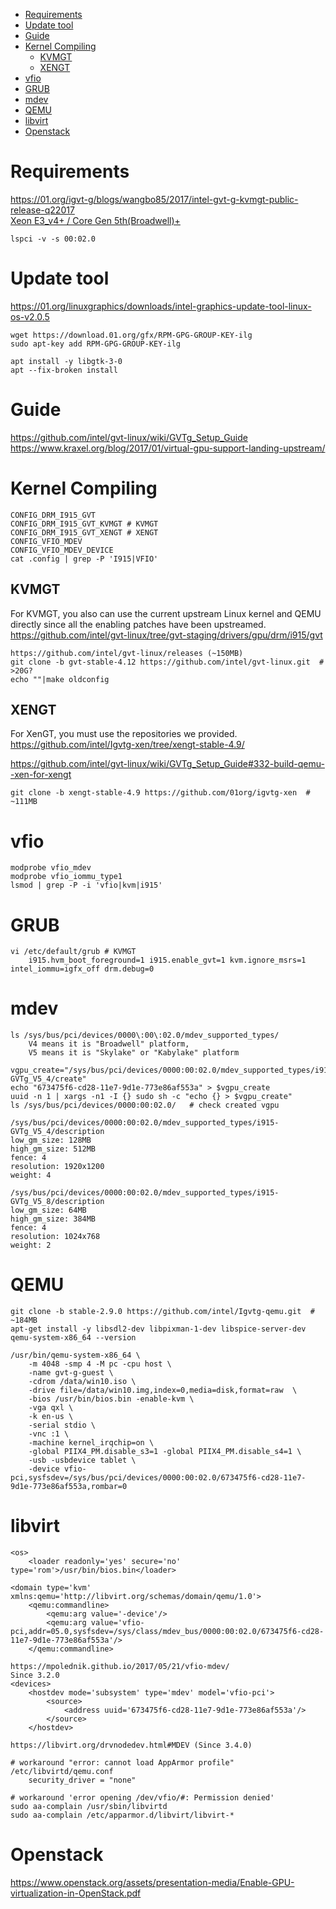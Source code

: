 <!-- TOC -->

- [Requirements](#requirements)
- [Update tool](#update-tool)
- [Guide](#guide)
- [Kernel Compiling](#kernel-compiling)
    - [KVMGT](#kvmgt)
    - [XENGT](#xengt)
- [vfio](#vfio)
- [GRUB](#grub)
- [mdev](#mdev)
- [QEMU](#qemu)
- [libvirt](#libvirt)
- [Openstack](#openstack)

<!-- /TOC -->

# Requirements
https://01.org/igvt-g/blogs/wangbo85/2017/intel-gvt-g-kvmgt-public-release-q22017  
[Xeon E3_v4+ / Core Gen 5th(Broadwell)+](https://en.wikipedia.org/wiki/List_of_Intel_graphics_processing_units#Eighth_generation)

    lspci -v -s 00:02.0

# Update tool
https://01.org/linuxgraphics/downloads/intel-graphics-update-tool-linux-os-v2.0.5

    wget https://download.01.org/gfx/RPM-GPG-GROUP-KEY-ilg
    sudo apt-key add RPM-GPG-GROUP-KEY-ilg

    apt install -y libgtk-3-0
    apt --fix-broken install

# Guide
https://github.com/intel/gvt-linux/wiki/GVTg_Setup_Guide  
https://www.kraxel.org/blog/2017/01/virtual-gpu-support-landing-upstream/

# Kernel Compiling
    CONFIG_DRM_I915_GVT
    CONFIG_DRM_I915_GVT_KVMGT # KVMGT
    CONFIG_DRM_I915_GVT_XENGT # XENGT
    CONFIG_VFIO_MDEV
    CONFIG_VFIO_MDEV_DEVICE
    cat .config | grep -P 'I915|VFIO'

## KVMGT
For KVMGT, you also can use the current upstream Linux kernel and QEMU directly since all the enabling patches have been upstreamed.  
https://github.com/intel/gvt-linux/tree/gvt-staging/drivers/gpu/drm/i915/gvt

    https://github.com/intel/gvt-linux/releases (~150MB)
    git clone -b gvt-stable-4.12 https://github.com/intel/gvt-linux.git  # >20G?
    echo ""|make oldconfig

## XENGT
For XenGT, you must use the repositories we provided.  
https://github.com/intel/Igvtg-xen/tree/xengt-stable-4.9/

https://github.com/intel/gvt-linux/wiki/GVTg_Setup_Guide#332-build-qemu--xen-for-xengt

    git clone -b xengt-stable-4.9 https://github.com/01org/igvtg-xen  # ~111MB

# vfio
    modprobe vfio_mdev
    modprobe vfio_iommu_type1
    lsmod | grep -P -i 'vfio|kvm|i915'

# GRUB
    vi /etc/default/grub # KVMGT
        i915.hvm_boot_foreground=1 i915.enable_gvt=1 kvm.ignore_msrs=1 intel_iommu=igfx_off drm.debug=0

# mdev
    ls /sys/bus/pci/devices/0000\:00\:02.0/mdev_supported_types/
        V4 means it is "Broadwell" platform, 
        V5 means it is "Skylake" or "Kabylake" platform

    vgpu_create="/sys/bus/pci/devices/0000:00:02.0/mdev_supported_types/i915-GVTg_V5_4/create"
    echo "673475f6-cd28-11e7-9d1e-773e86af553a" > $vgpu_create
    uuid -n 1 | xargs -n1 -I {} sudo sh -c "echo {} > $vgpu_create"
    ls /sys/bus/pci/devices/0000:00:02.0/   # check created vgpu

    /sys/bus/pci/devices/0000:00:02.0/mdev_supported_types/i915-GVTg_V5_4/description
    low_gm_size: 128MB
    high_gm_size: 512MB
    fence: 4
    resolution: 1920x1200
    weight: 4

    /sys/bus/pci/devices/0000:00:02.0/mdev_supported_types/i915-GVTg_V5_8/description
    low_gm_size: 64MB
    high_gm_size: 384MB
    fence: 4
    resolution: 1024x768
    weight: 2

# QEMU
    git clone -b stable-2.9.0 https://github.com/intel/Igvtg-qemu.git  # ~184MB
    apt-get install -y libsdl2-dev libpixman-1-dev libspice-server-dev
    qemu-system-x86_64 --version

    /usr/bin/qemu-system-x86_64 \
        -m 4048 -smp 4 -M pc -cpu host \
        -name gvt-g-guest \
        -cdrom /data/win10.iso \
        -drive file=/data/win10.img,index=0,media=disk,format=raw  \
        -bios /usr/bin/bios.bin -enable-kvm \
        -vga qxl \
        -k en-us \
        -serial stdio \
        -vnc :1 \
        -machine kernel_irqchip=on \
        -global PIIX4_PM.disable_s3=1 -global PIIX4_PM.disable_s4=1 \
        -usb -usbdevice tablet \
        -device vfio-pci,sysfsdev=/sys/bus/pci/devices/0000:00:02.0/673475f6-cd28-11e7-9d1e-773e86af553a,rombar=0

# libvirt
    <os>
        <loader readonly='yes' secure='no' type='rom'>/usr/bin/bios.bin</loader>

    <domain type='kvm' xmlns:qemu='http://libvirt.org/schemas/domain/qemu/1.0'>
        <qemu:commandline>
            <qemu:arg value='-device'/>
            <qemu:arg value='vfio-pci,addr=05.0,sysfsdev=/sys/class/mdev_bus/0000:00:02.0/673475f6-cd28-11e7-9d1e-773e86af553a'/>
        </qemu:commandline>

    https://mpolednik.github.io/2017/05/21/vfio-mdev/
    Since 3.2.0
    <devices>
        <hostdev mode='subsystem' type='mdev' model='vfio-pci'>
            <source>
                <address uuid='673475f6-cd28-11e7-9d1e-773e86af553a'/>
            </source>
        </hostdev>

    https://libvirt.org/drvnodedev.html#MDEV (Since 3.4.0)

    # workaround "error: cannot load AppArmor profile"
    /etc/libvirtd/qemu.conf
        security_driver = "none"

    # workaround 'error opening /dev/vfio/#: Permission denied'
    sudo aa-complain /usr/sbin/libvirtd
    sudo aa-complain /etc/apparmor.d/libvirt/libvirt-*

# Openstack
https://www.openstack.org/assets/presentation-media/Enable-GPU-virtualization-in-OpenStack.pdf